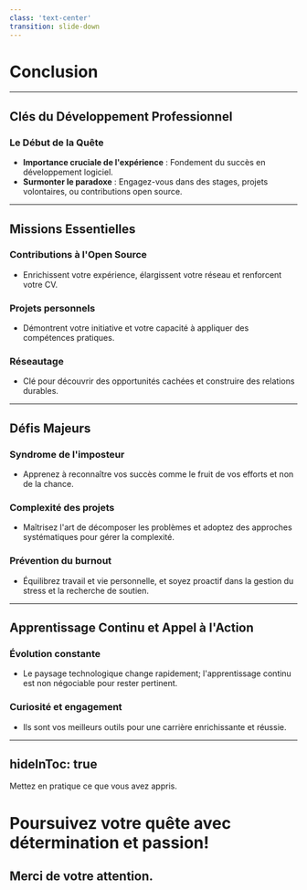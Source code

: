 ```yaml
---
class: 'text-center'
transition: slide-down
---
```


# Conclusion

---

## Clés du Développement Professionnel

### Le Début de la Quête
- **Importance cruciale de l'expérience** : Fondement du succès en développement logiciel.
- **Surmonter le paradoxe** : Engagez-vous dans des stages, projets volontaires, ou contributions open source.

---

## Missions Essentielles

### Contributions à l'Open Source
- Enrichissent votre expérience, élargissent votre réseau et renforcent votre CV.

### Projets personnels
- Démontrent votre initiative et votre capacité à appliquer des compétences pratiques.

### Réseautage
- Clé pour découvrir des opportunités cachées et construire des relations durables.

---

## Défis Majeurs

### Syndrome de l'imposteur
- Apprenez à reconnaître vos succès comme le fruit de vos efforts et non de la chance.

### Complexité des projets
- Maîtrisez l'art de décomposer les problèmes et adoptez des approches systématiques pour gérer la complexité.

### Prévention du burnout
- Équilibrez travail et vie personnelle, et soyez proactif dans la gestion du stress et la recherche de soutien.

---

## Apprentissage Continu et Appel à l'Action

### Évolution constante
- Le paysage technologique change rapidement; l'apprentissage continu est non négociable pour rester pertinent.

### Curiosité et engagement
- Ils sont vos meilleurs outils pour une carrière enrichissante et réussie.

--- 
hideInToc: true
---

Mettez en pratique ce que vous avez appris.

# Poursuivez votre quête avec détermination et passion!

## Merci de votre attention.
